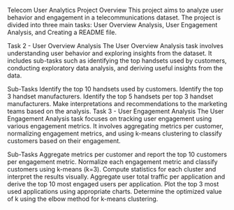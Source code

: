 Telecom User Analytics Project
Overview
This project aims to analyze user behavior and engagement in a telecommunications dataset. The project is divided into three main tasks: User Overview Analysis, User Engagement Analysis, and Creating a README file.

Task 2 - User Overview Analysis
The User Overview Analysis task involves understanding user behavior and exploring insights from the dataset. It includes sub-tasks such as identifying the top handsets used by customers, conducting exploratory data analysis, and deriving useful insights from the data.

Sub-Tasks
Identify the top 10 handsets used by customers.
Identify the top 3 handset manufacturers.
Identify the top 5 handsets per top 3 handset manufacturers.
Make interpretations and recommendations to the marketing teams based on the analysis.
Task 3 - User Engagement Analysis
The User Engagement Analysis task focuses on tracking user engagement using various engagement metrics. It involves aggregating metrics per customer, normalizing engagement metrics, and using k-means clustering to classify customers based on their engagement.

Sub-Tasks
Aggregate metrics per customer and report the top 10 customers per engagement metric.
Normalize each engagement metric and classify customers using k-means (k=3).
Compute statistics for each cluster and interpret the results visually.
Aggregate user total traffic per application and derive the top 10 most engaged users per application.
Plot the top 3 most used applications using appropriate charts.
Determine the optimized value of k using the elbow method for k-means clustering.